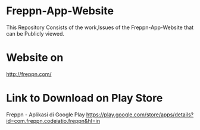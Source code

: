 # Freppn-App-Website
This Repository Consists of the work,Issues of the Freppn-App-Website that can be Publicly viewed.
# Website on
http://freppn.com/
# Link to Download on Play Store
Freppn - Aplikasi di Google Play
https://play.google.com/store/apps/details?id=com.freppn.codeiatio.freppn&hl=in
